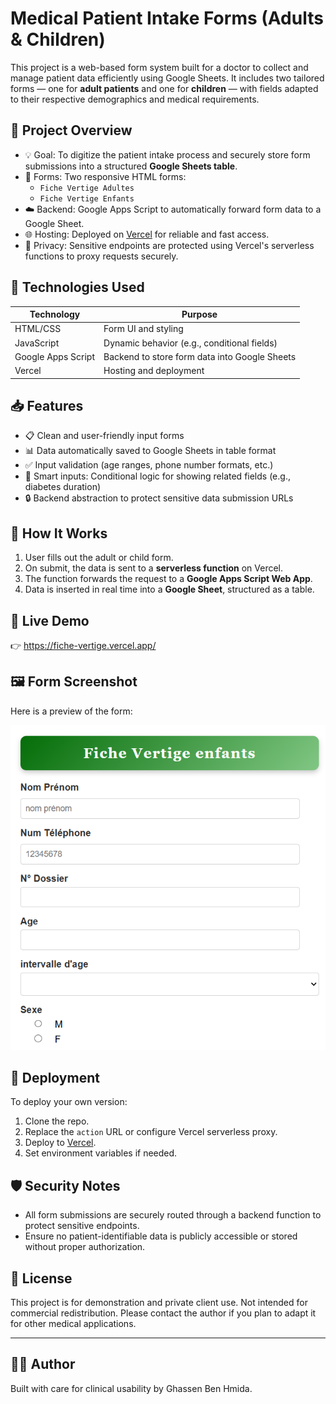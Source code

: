 # Medical Patient Intake Forms (Adults & Children)

This project is a web-based form system built for a doctor to collect and manage patient data efficiently using Google Sheets. It includes two tailored forms — one for **adult patients** and one for **children** — with fields adapted to their respective demographics and medical requirements.

## 🧾 Project Overview

- 💡 Goal: To digitize the patient intake process and securely store form submissions into a structured **Google Sheets table**.
- 📄 Forms: Two responsive HTML forms:
  - `Fiche Vertige Adultes`
  - `Fiche Vertige Enfants`
- ☁️ Backend: Google Apps Script to automatically forward form data to a Google Sheet.
- 🌐 Hosting: Deployed on [Vercel](https://vercel.com/) for reliable and fast access.
- 🔐 Privacy: Sensitive endpoints are protected using Vercel's serverless functions to proxy requests securely.

## 🔧 Technologies Used

| Technology       | Purpose                          |
|------------------|----------------------------------|
| HTML/CSS         | Form UI and styling              |
| JavaScript       | Dynamic behavior (e.g., conditional fields) |
| Google Apps Script | Backend to store form data into Google Sheets |
| Vercel           | Hosting and deployment           |


## 📥 Features

- 📋 Clean and user-friendly input forms
- 📊 Data automatically saved to Google Sheets in table format
- ✅ Input validation (age ranges, phone number formats, etc.)
- 🧠 Smart inputs: Conditional logic for showing related fields (e.g., diabetes duration)
- 🔒 Backend abstraction to protect sensitive data submission URLs

## 🔄 How It Works

1. User fills out the adult or child form.
2. On submit, the data is sent to a **serverless function** on Vercel.
3. The function forwards the request to a **Google Apps Script Web App**.
4. Data is inserted in real time into a **Google Sheet**, structured as a table.

## 📌 Live Demo

👉 https://fiche-vertige.vercel.app/

## 🖼️ Form Screenshot

Here is a preview of the form:

![Form Screenshot](images/form.png)


## 🚀 Deployment

To deploy your own version:

1. Clone the repo.
2. Replace the `action` URL or configure Vercel serverless proxy.
3. Deploy to [Vercel](https://vercel.com/).
4. Set environment variables if needed.

## 🛡️ Security Notes

- All form submissions are securely routed through a backend function to protect sensitive endpoints.
- Ensure no patient-identifiable data is publicly accessible or stored without proper authorization.

## 📄 License

This project is for demonstration and private client use. Not intended for commercial redistribution. Please contact the author if you plan to adapt it for other medical applications.

---

## 👨‍⚕️ Author

Built with care for clinical usability by Ghassen Ben Hmida.

